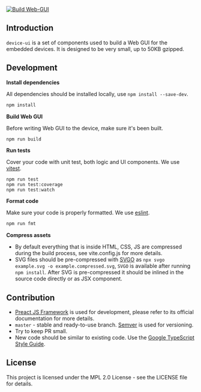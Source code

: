 [![Build Web-GUI](https://github.com/tendry-lab/bonsai-zero-a-1-k-web-gui/actions/workflows/build.yml/badge.svg)](https://github.com/tendry-lab/bonsai-zero-a-1-k-web-gui/actions/workflows/build.yml)

## Introduction

`device-ui` is a set of components used to build a Web GUI for the embedded devices. It is designed to be very small, up to 50KB gzipped.

## Development

**Install dependencies**

All dependencies should be installed locally, use `npm install --save-dev`.

```sh
npm install
```

**Build Web GUI**

Before writing Web GUI to the device, make sure it's been built.

```sh
npm run build
```

**Run tests**

Cover your code with unit test, both logic and UI components. We use [vitest](https://vitest.dev/).

```
npm run test
npm run test:coverage
npm run test:watch
```

**Format code**

Make sure your code is properly formatted. We use [eslint](https://eslint.org/).

```sh
npm run fmt
```

**Compress assets**

- By default everything that is inside HTML, CSS, JS are compressed during the build process, see vite.config.js for more details.
- SVG files should be pre-compressed with [SVGO](https://github.com/svg/svgo) as `npx svgo example.svg -o example.compressed.svg`, `SVGO` is available after running `npm install`. After SVG is pre-compressed it should be inlined in the source code directly or as JSX component.

## Contribution

- [Preact JS Framework](https://preactjs.com/) is used for development, please refer to its official documentation for more details.
- `master` - stable and ready-to-use branch. [Semver](https://semver.org/) is used for versioning.
- Try to keep PR small.
- New code should be similar to existing code. Use the [Google TypeScript Style Guide](https://google.github.io/styleguide/tsguide.html).

## License

This project is licensed under the MPL 2.0 License - see the LICENSE file for details.
